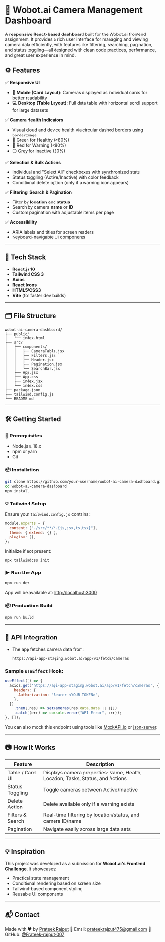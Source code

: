 
# 📸 Wobot.ai Camera Management Dashboard

A **responsive React-based dashboard** built for the Wobot.ai frontend assignment. It provides a rich user interface for managing and viewing camera data efficiently, with features like filtering, searching, pagination, and status toggling—all designed with clean code practices, performance, and great user experience in mind.


## ⚙️ Features

✅ **Responsive UI**

* 📱 **Mobile (Card Layout)**: Cameras displayed as individual cards for better readability
* 💻 **Desktop (Table Layout)**: Full data table with horizontal scroll support for large datasets

✅ **Camera Health Indicators**

* Visual cloud and device health via circular dashed borders using `borderImage`
* 💚 Green for Healthy (≥80%)
* 🔴 Red for Warning (<80%)
* ⚪ Grey for inactive (20%)

✅ **Selection & Bulk Actions**

* Individual and "Select All" checkboxes with synchronized state
* Status toggling (Active/Inactive) with color feedback
* Conditional delete option (only if a warning icon appears)

✅ **Filtering, Search & Pagination**

* Filter by **location** and **status**
* Search by camera **name** or **ID**
* Custom pagination with adjustable items per page

✅ **Accessibility**

* ARIA labels and titles for screen readers
* Keyboard-navigable UI components

---

## 🧠 Tech Stack

* **React.js 18**
* **Tailwind CSS 3**
* **Axios**
* **React Icons**
* **HTML5/CSS3**
* **Vite** (for faster dev builds)

---

## 🗂️ File Structure

```
wobot-ai-camera-dashboard/
├── public/
│   └── index.html
├── src/
│   ├── components/
│   │   ├── CameraTable.jsx
│   │   ├── Filters.jsx
│   │   ├── Header.jsx
│   │   ├── Pagination.jsx
│   │   └── SearchBar.jsx
│   ├── App.jsx
│   ├── App.css
│   ├── index.jsx
│   └── index.css
├── package.json
├── tailwind.config.js
└── README.md
```

---

## 🛠️ Getting Started

### 🔧 Prerequisites

* Node.js ≥ 18.x
* npm or yarn
* Git

### 📦 Installation

```bash
git clone https://github.com/your-username/wobot-ai-camera-dashboard.git
cd wobot-ai-camera-dashboard
npm install
```

### 💡 Tailwind Setup

Ensure your `tailwind.config.js` contains:

```js
module.exports = {
  content: ["./src/**/*.{js,jsx,ts,tsx}"],
  theme: { extend: {} },
  plugins: [],
};
```

Initialize if not present:

```bash
npx tailwindcss init
```

### ▶️ Run the App

```bash
npm run dev
```

App will be available at: [http://localhost:3000](http://localhost:3000)

### 📦 Production Build

```bash
npm run build
```

---

## 🔗 API Integration

* The app fetches camera data from:

  ```
  https://api-app-staging.wobot.ai/app/v1/fetch/cameras
  ```

### Sample `useEffect` Hook:

```jsx
useEffect(() => {
  axios.get('https://api-app-staging.wobot.ai/app/v1/fetch/cameras', {
    headers: {
      Authorization: 'Bearer <YOUR-TOKEN>',
    },
  })
    .then((res) => setCameras(res.data.data || []))
    .catch((err) => console.error("API Error", err));
}, []);
```

You can also mock this endpoint using tools like [MockAPI.io](https://mockapi.io/) or [json-server](https://www.npmjs.com/package/json-server).

---

## 📷 How It Works

| Feature          | Description                                                                    |
| ---------------- | ------------------------------------------------------------------------------ |
| Table / Card UI  | Displays camera properties: Name, Health, Location, Tasks, Status, and Actions |
| Status Toggling  | Toggle cameras between Active/Inactive                                         |
| Delete Action    | Delete available only if a warning exists                                      |
| Filters & Search | Real-time filtering by location/status, and camera ID/name                     |
| Pagination       | Navigate easily across large data sets                                         |

---

## 💡 Inspiration

This project was developed as a submission for **Wobot.ai's Frontend Challenge**. It showcases:

* Practical state management
* Conditional rendering based on screen size
* Tailwind-based component styling
* Reusable UI components

---

## 📬 Contact

Made with ❤️ by [Prateek Rajput](https://prateek-rajput-portfolio.vercel.app)
📧 Email: [prateekrajput475@gmail.com](mailto:prprateek2022@gmail.com)
🐙 GitHub: [@Prateek-rajput-007](https://github.com/Prateek-rajput-007)
